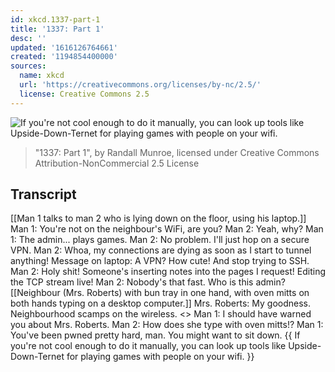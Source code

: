 ```yaml
---
id: xkcd.1337-part-1
title: '1337: Part 1'
desc: ''
updated: '1616126764661'
created: '1194854400000'
sources:
  name: xkcd
  url: 'https://creativecommons.org/licenses/by-nc/2.5/'
  license: Creative Commons 2.5
---
```

![If you're not cool enough to do it manually, you can look up tools like Upside-Down-Ternet for playing games with people on your wifi.](https://imgs.xkcd.com/comics/1337_part_1.png)
> "1337: Part 1", by Randall Munroe, licensed under Creative Commons Attribution-NonCommercial 2.5 License

## Transcript
[[Man 1 talks to man 2 who is lying down on the floor, using his laptop.]]
Man 1: You're not on the neighbour's WiFi, are you?
Man 2: Yeah, why?
Man 1: The admin... plays games.
Man 2: No problem. I'll just hop on a secure VPN.
Man 2: Whoa, my connections are dying as soon as I start to tunnel anything!
Message on laptop: A VPN? How cute! And stop trying to SSH.
Man 2: Holy shit! Someone's inserting notes into the pages I request! Editing the TCP stream live!
Man 2: Nobody's that fast. Who is this admin?
[[Neighbour (Mrs. Roberts) with bun tray in one hand, with oven mitts on both hands typing on a desktop computer.]]
Mrs. Roberts: My goodness. Neighbourhood scamps on the wireless.
<<taptaptaptap>>
Man 1: I should have warned you about Mrs. Roberts.
Man 2: How does she type with oven mitts!?
Man 1: You've been pwned pretty hard, man. You might want to sit down.
{{ If you're not cool enough to do it manually, you can look up tools like Upside-Down-Ternet for playing games with people on your wifi. }}
